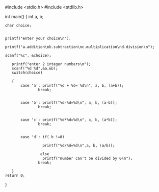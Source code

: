 #include <stdio.h>
#include <stdlib.h>

int main()
{
    int a, b;

    char choice;


    printf("enter your choice\n");

    printf("a.addition\nb.subtraction\nc.multiplication\nd.division\n");

    scanf("%c", &choice);

       printf("enter 2 integer numbers\n");
       scanf("%d %d",&a,&b);
       switch(choice)

       {
           case 'a': printf("%d + %d= %d\n", a, b, (a+b));
                   break;


           case 'b': printf("%d-%d=%d\n", a, b, (a-b));
                   break;


           case 'c': printf("%d*%d=%d\n", a, b, (a*b));
                   break;


           case 'd': if( b !=0)

                     printf("%d/%d=%d\n",a, b, (a/b));

                    else
                     printf("number can't be divided by 0\n");
                   break;

       }
    return 0;
}
